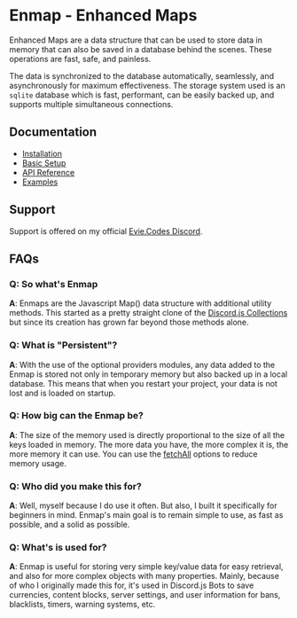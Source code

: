 # Enmap - Enhanced Maps

Enhanced Maps are a data structure that can be used to store data in memory that can also be saved in a database behind the scenes. These operations are fast, safe, and painless.

The data is synchronized to the database automatically, seamlessly, and asynchronously for maximum effectiveness. The storage system used is an `sqlite` database which is fast,
performant, can be easily backed up, and supports multiple simultaneous connections.

## Documentation

 * [Installation](https://evie.gitbook.io/enmap/install)
 * [Basic Setup](https://evie.gitbook.io/enmap/usage)
 * [API Reference](https://evie.gitbook.io/enmap/api)
 * [Examples](https://evie.gitbook.io/enmap/examples)

## Support

Support is offered on my official [Evie.Codes Discord](https://discord.gg/N7ZKH3P).

## FAQs

### Q: So what's Enmap

**A**: Enmaps are the Javascript Map() data structure with additional utility methods. This started
as a pretty straight clone of the [Discord.js Collections](https://discord.js.org/#/docs/main/stable/class/Collection)
but since its creation has grown far beyond those methods alone.

### Q: What is "Persistent"?

**A**: With the use of the optional providers modules, any data added to the Enmap
is stored not only in temporary memory but also backed up in a local database. This means that
when you restart your project, your data is not lost and is loaded on startup.

### Q: How big can the Enmap be?

**A**: The size of the memory used is directly proportional to the size of all the keys loaded in memory.
The more data you have, the more complex it is, the more memory it can use. You can use the
[fetchAll](https://evie.gitbook.io/enmap/usage/fetchall) options to reduce memory usage.

### Q: Who did you make this for?

**A**: Well, myself because I do use it often. But also, I built it specifically for beginners in mind. 
Enmap's main goal is to remain simple to use, as fast as possible, and a solid as possible.

### Q: What's is used for?

**A**: Enmap is useful for storing very simple key/value data for easy retrieval, and also for more complex objects with many properties. 
Mainly, because of who I originally made this for, it's used in Discord.js Bots to save currencies, content blocks, server settings, and
user information for bans, blacklists, timers, warning systems, etc.
